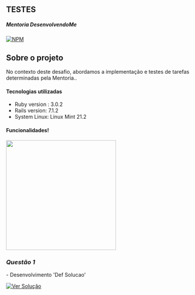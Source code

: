 ## TESTES

##### Mentoria DesenvolvendoMe 
[![NPM](https://img.shields.io/npm/l/react)](https://github.com/AngeloSouza1/Mentorship_Project/blob/develop/LICENSE)

## Sobre o projeto
No contexto deste desafio, abordamos a implementação e testes de tarefas determinadas pela Mentoria..<br>

#### Tecnologias utilizadas
- Ruby version : 3.0.2 
- Rails version: 7.1.2
- System Linux:  Linux Mint 21.2


#### Funcionalidades!
<a href="https://videoapi-muybridge.vimeocdn.com/animated-thumbnails/image/a1f5c237-479b-45ee-93ce-825ca0123d3e.gif?ClientID=vimeo-core-prod&Date=1704051779&Signature=01f13c30a71f452248a781454fcfb48843b097b4">
  <img src="https://videoapi-muybridge.vimeocdn.com/animated-thumbnails/image/a1f5c237-479b-45ee-93ce-825ca0123d3e.gif?ClientID=vimeo-core-prod&Date=1704051779&Signature=01f13c30a71f452248a781454fcfb48843b097b4" width="300">
</a>



### *Questão 1*
 <p align="left"> 
 - Desenvolvimento 'Def Solucao'
</p>
<p> 
   <a href="https://github.com/AngeloSouza1/TT2/issues/2">
       <img src="https://img.shields.io/badge/Ver%20Solução-darkblue" alt="Ver Solução">
    </a>


     


